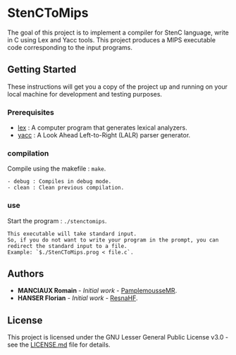 # StenCToMips

The goal of this project is to implement a compiler for StenC language, write in C using Lex and Yacc tools.
This project produces a MIPS executable code corresponding to the input programs.

## Getting Started

These instructions will get you a copy of the project up and running on your local machine for development and testing purposes.

### Prerequisites

- [lex](https://en.wikipedia.org/wiki/Lex_(software)) : A computer program that generates lexical analyzers. 
- [yacc](https://en.wikipedia.org/wiki/Yacc) : A Look Ahead Left-to-Right (LALR) parser generator.

### compilation

Compile using the makefile : `make`.

```
- debug : Compiles in debug mode.
- clean : Clean previous compilation.
```

### use

Start the program : `./stenctomips`.

```
This executable will take standard input.
So, if you do not want to write your program in the prompt, you can redirect the standard input to a file.
Example: `$./StenCToMips.prog < file.c`.
```

## Authors

* **MANCIAUX Romain** - *Initial work* - [PamplemousseMR](https://github.com/PamplemousseMR).
* **HANSER Florian** - *Initial work* - [ResnaHF](https://github.com/ResnaHF).

## License

This project is licensed under the GNU Lesser General Public License v3.0 - see the [LICENSE.md](LICENSE.md) file for details.